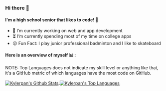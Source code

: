 ### Hi there 👋

#### I'm a high school senior that likes to code! 🙂
- 🔭  I’m currently working on web and app development
- ⏳  I’m currently spending most of my time on college apps 
- 😮  Fun Fact: I play junior professional badminton and I like to skateboard

#### Here is an overview of myself 📊 : 
NOTE: Top Languages does not indicate my skill level or anything like that, it's a GitHub metric of which languages have the most code on GitHub.

<a href="#">
  <img align="center" alt="Kylerpan's Github Stats" src="https://github-readme-stats-beige-pi.vercel.app/api?username=kylerpan&show_icons=true&hide_border=true&count_private=true"/>
</a>
<a href="#">
  <img align="center" alt="Kylerpan's Top Languages" src="https://github-readme-stats-beige-pi.vercel.app/api/top-langs/?username=kylerpan&layout=compact"/>
</a>
<!--
**kylerpan/kylerpan** is a ✨ _special_ ✨ repository because its `README.md` (this file) appears on your GitHub profile.

Here are some ideas to get you started:

- 🔭 I’m currently working on ...
- 🌱 I’m currently learning ...
- 👯 I’m looking to collaborate on ...
- 🤔 I’m looking for help with ...
- 💬 Ask me about ...
- 📫 How to reach me: ...
- 😄 Pronouns: ...
- ⚡ Fun fact: ...
-->
